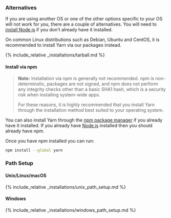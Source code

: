### Alternatives

If you are using another OS or one of the other options specific to your OS
will not work for you, there are a couple of alternatives. You will need to
[install Node.js](https://nodejs.org/) if you don't already have it installed.

On common Linux distributions such as Debian, Ubuntu and CentOS, it is
recommended to install Yarn via our packages instead.

{% include_relative _installations/tarball.md %}

#### Install via npm

> **Note:** Installation via npm is generally not recommended. npm is 
> non-determinstic, packages are not signed, and npm does not perform any 
> integrity checks other than a basic SHA1 hash, which is a security risk 
> when installing system-wide apps.
>
> For these reasons, it is highly recommended that you install Yarn through the
> installation method best suited to your operating system.

You can also install Yarn through the [npm package manager](http://npmjs.org/)
if you already have it installed. If you already have
[Node.js](https://nodejs.org/) installed then you should already have npm.

Once you have npm installed you can run:

```sh
npm install --global yarn
```

### Path Setup

#### Unix/Linux/macOS

{% include_relative _installations/unix_path_setup.md %}

#### Windows

{% include_relative _installations/windows_path_setup.md %}
